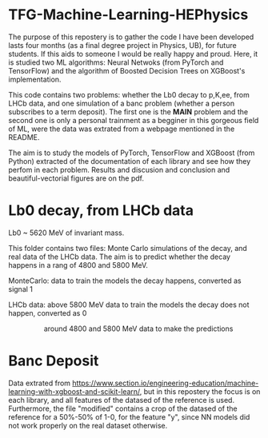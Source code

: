 # TFG-Machine-Learning-HEPhysics
The purpose of this repostery is to gather the code I have been developed lasts four months (as a final degree project in Physics, UB), for future students. If 
this aids to someone I would be really happy and proud. Here, it is studied two ML algorithms: Neural Netwoks (from PyTorch and TensorFlow) and the algorithm of Boosted Decision Trees on XGBoost's implementation.

This code contains two problems: whether the Lb0 decay to p,K,ee, from LHCb data, and one simulation of a banc problem (whether a person subscribes to a term deposit). The first one is the <strong>MAIN</strong> problem and the second one is only a personal trainment as a begginer in this gorgeous field of ML, were the data was extrated from a webpage mentioned in the README.

The aim is to study the models of PyTorch, TensorFlow and XGBoost (from Python) extracted of the documentation of each library and see how they perfom in each problem. Results and discusion and conclusion and beautiful-vectorial figures are on the pdf.

# Lb0 decay, from LHCb data
Lb0 ~ 5620 MeV of invariant mass.

This folder contains two files: Monte Carlo simulations of the decay, and real data of the LHCb data. The aim is to predict whether the decay happens in a rang of 4800 and 5800 MeV.

MonteCarlo: data to train the models the decay happens, converted as signal 1

LHCb data: above 5800 MeV data to train the models the decay does not happen, converted as 0

&nbsp;&nbsp;&nbsp;&nbsp;&nbsp;&nbsp;&nbsp;&nbsp;&nbsp;&nbsp;&nbsp;&nbsp;&nbsp;&nbsp;&nbsp;&nbsp;&nbsp;
           around 4800 and 5800 MeV data to make the predictions
           
# Banc Deposit
Data extrated from https://www.section.io/engineering-education/machine-learning-with-xgboost-and-scikit-learn/, but in this repostery the focus is on each library, and all features of the datased of the reference is used. Furthermore, the file "modified" contains a crop of the datased of the reference for a 50%-50% of 1-0, for the feature "y", since NN models did not work properly on the real dataset otherwise.
